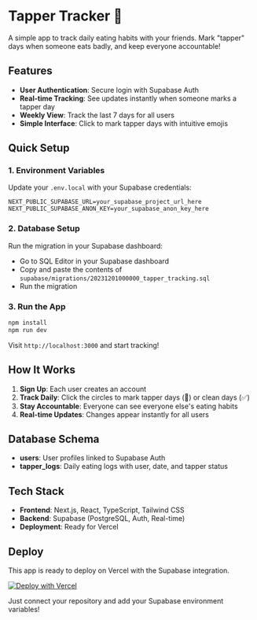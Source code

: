 # Tapper Tracker 🍔

A simple app to track daily eating habits with your friends. Mark "tapper" days when someone eats badly, and keep everyone accountable!

## Features

- **User Authentication**: Secure login with Supabase Auth
- **Real-time Tracking**: See updates instantly when someone marks a tapper day
- **Weekly View**: Track the last 7 days for all users
- **Simple Interface**: Click to mark tapper days with intuitive emojis

## Quick Setup

### 1. Environment Variables

Update your `.env.local` with your Supabase credentials:

```env
NEXT_PUBLIC_SUPABASE_URL=your_supabase_project_url_here
NEXT_PUBLIC_SUPABASE_ANON_KEY=your_supabase_anon_key_here
```

### 2. Database Setup

Run the migration in your Supabase dashboard:
- Go to SQL Editor in your Supabase dashboard
- Copy and paste the contents of `supabase/migrations/20231201000000_tapper_tracking.sql`
- Run the migration

### 3. Run the App

```bash
npm install
npm run dev
```

Visit `http://localhost:3000` and start tracking!

## How It Works

1. **Sign Up**: Each user creates an account
2. **Track Daily**: Click the circles to mark tapper days (🍔) or clean days (✅)
3. **Stay Accountable**: Everyone can see everyone else's eating habits
4. **Real-time Updates**: Changes appear instantly for all users

## Database Schema

- **users**: User profiles linked to Supabase Auth
- **tapper_logs**: Daily eating logs with user, date, and tapper status

## Tech Stack

- **Frontend**: Next.js, React, TypeScript, Tailwind CSS
- **Backend**: Supabase (PostgreSQL, Auth, Real-time)
- **Deployment**: Ready for Vercel

## Deploy

This app is ready to deploy on Vercel with the Supabase integration.

[![Deploy with Vercel](https://vercel.com/button)](https://vercel.com/new)

Just connect your repository and add your Supabase environment variables!
